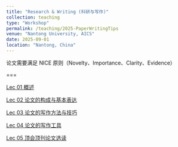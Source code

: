 ```yaml
---
title: "Research & Writing (科研与写作)"
collection: teaching
type: "Workshop"
permalink: /teaching/2025-PaperWritingTips
venue: "Nantong University, AICS"
date: 2025-09-01
location: "Nantong, China"
---
```


论文需要满足 NICE 原则（Novelty、Importance、Clarity、Evidence）

===

[Lec 01 概述](http://ntu-juking.github.io/files/01-科学研究与写论好文.pptx)

[Lec 02 论文的构成与基本表达](http://ntu-juking.github.io/files/02-论文的构成与基本表达.pptx)

[Lec 03 论文的写作方法与技巧](http://ntu-juking.github.io/files/03-写作方法和技巧.pptx)

[Lec 04 论文的写作工具](http://ntu-juking.github.io/files/04-科研写作工具.pptx)

[Lec 05 顶会顶刊论文选读](http://ntu-juking.github.io/files/05-顶会顶刊论文选读.pptx)
